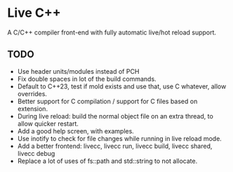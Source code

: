 # Live C++

A C/C++ compiler front-end with fully automatic live/hot reload support.

## TODO

- Use header units/modules instead of PCH
- Fix double spaces in lot of the build commands.
- Default to C++23, test if mold exists and use that, use C whatever, allow overrides.
- Better support for C compilation / support for C files based on extension.
- During live reload: build the normal object file on an extra thread, to allow quicker restart.
- Add a good help screen, with examples.
- Use inotify to check for file changes while running in live reload mode.
- Add a better frontend: livecc, livecc run, livecc build, livecc shared, livecc debug
- Replace a lot of uses of fs::path and std::string to not allocate.
